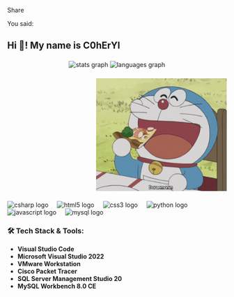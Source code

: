

Share


You said:
<h2 align="left">Hi 👋! My name is C0hErYl</h2>

###

<div align="center">
  <img src="https://github-readme-stats.vercel.app/api?username=C0hErYl&hide_title=false&hide_rank=false&show_icons=true&include_all_commits=true&count_private=true&disable_animations=false&theme=dracula&locale=en&hide_border=false" height="150" alt="stats graph"  />
  <img src="https://github-readme-stats.vercel.app/api/top-langs?username=C0hErYl&locale=en&hide_title=false&layout=compact&card_width=320&langs_count=5&theme=dracula&hide_border=false" height="150" alt="languages graph"  />
</div>

###

<div style="display: flex; justify-content: flex-end;">
  <img src="https://github.com/C0hErYl/C0hErYl/blob/main/4213deea514706b99f3cbf10a0a3269a.gif" alt="Doraemon eating pizza" width="300" />
</div>



###

<div align="left">
  <img src="https://cdn.jsdelivr.net/gh/devicons/devicon/icons/csharp/csharp-original.svg" height="30" alt="csharp logo" />
  <img width="12" />
  <img src="https://cdn.jsdelivr.net/gh/devicons/devicon/icons/html5/html5-original.svg" height="30" alt="html5 logo" />
  <img width="12" />
  <img src="https://cdn.jsdelivr.net/gh/devicons/devicon/icons/css3/css3-original.svg" height="30" alt="css3 logo" />
  <img width="12" />
  <img src="https://cdn.jsdelivr.net/gh/devicons/devicon/icons/python/python-original.svg" height="30" alt="python logo" />
  <img width="12" />
  <img src="https://cdn.jsdelivr.net/gh/devicons/devicon/icons/javascript/javascript-original.svg" height="30" alt="javascript logo" />
  <img width="12" />
  <img src="https://cdn.jsdelivr.net/gh/devicons/devicon/icons/mysql/mysql-original.svg" height="30" alt="mysql logo"  />
</div>

###
###

### 🛠️ Tech Stack & Tools:
- **Visual Studio Code**  
- **Microsoft Visual Studio 2022**  
- **VMware Workstation**  
- **Cisco Packet Tracer**  
- **SQL Server Management Studio 20**  
- **MySQL Workbench 8.0 CE**

###

